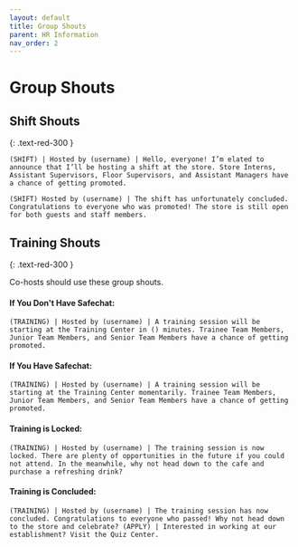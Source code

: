 ```yaml
---
layout: default
title: Group Shouts
parent: HR Information
nav_order: 2
---
```


# Group Shouts 

## Shift Shouts
{: .text-red-300 }

~~~
(SHIFT) | Hosted by (username) | Hello, everyone! I’m elated to announce that I’ll be hosting a shift at the store. Store Interns, Assistant Supervisors, Floor Supervisors, and Assistant Managers have a chance of getting promoted. 
~~~

```
(SHIFT) Hosted by (username) | The shift has unfortunately concluded. Congratulations to everyone who was promoted! The store is still open for both guests and staff members.
```

## Training Shouts
{: .text-red-300 }

Co-hosts should use these group shouts.

#### If You Don't Have Safechat:
```
(TRAINING) | Hosted by (username) | A training session will be starting at the Training Center in () minutes. Trainee Team Members, Junior Team Members, and Senior Team Members have a chance of getting promoted.
```

#### If You Have Safechat:
```
(TRAINING) | Hosted by (username) | A training session will be starting at the Training Center momentarily. Trainee Team Members, Junior Team Members, and Senior Team Members have a chance of getting promoted.
```

#### Training is Locked:
```
(TRAINING) | Hosted by (username) | The training session is now locked. There are plenty of opportunities in the future if you could not attend. In the meanwhile, why not head down to the cafe and purchase a refreshing drink?
```
#### Training is Concluded:
```
(TRAINING) | Hosted by (username) | The training session has now concluded. Congratulations to everyone who passed! Why not head down to the store and celebrate? (APPLY) | Interested in working at our establishment? Visit the Quiz Center.
```
